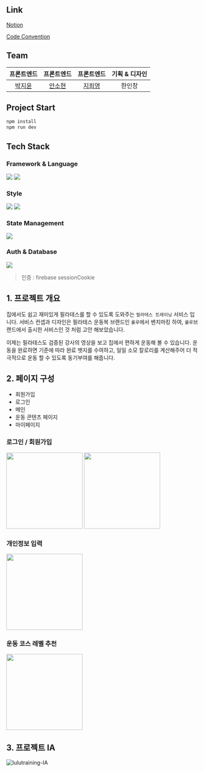 ## Link

[Notion](https://lulutraining.notion.site/22d39bd0360940d3bcddd177cbd3141d)

[Code Convention](https://lulutraining.notion.site/Git-Commit-Message-Convention-eb84022224d2481fb504f2a6d4f2bfc9)

## Team

|               프론트엔드               |               프론트엔드               |               프론트엔드                | 기획 & 디자인 |
| :------------------------------------: | :------------------------------------: | :-------------------------------------: | :-----------: |
| [박지윤](https://github.com/jiyun-par) | [안소현](https://github.com/sso-hyeon) | [지희영](https://github.com/isabellaji) |    한인창     |

## Project Start

```bash
npm install
npm run dev
```

## Tech Stack

### Framework & Language

<img src="https://img.shields.io/badge/nextjs-000000?style=for-the-badge&logo=next.js&logoColor=white">
<img src="https://img.shields.io/badge/typescript-3178C6?style=for-the-badge&logo=typescript&logoColor=white">

### Style

<img src="https://img.shields.io/badge/styled components-DB7093?style=for-the-badge&logo=styled-components&logoColor=black">
<img src="https://img.shields.io/badge/MUI-007FFF?style=for-the-badge&logo=mui&logoColor=black">

### State Management

<img src="https://img.shields.io/badge/react recoil-EC5990?style=for-the-badge&logo=react query&logoColor=black">

### Auth & Database

<img src="https://img.shields.io/badge/firebase -FFCA28?style=for-the-badge&logo=firebase&logoColor=black">

> 인증 : firebase sessionCookie

## 1. 프로젝트 개요

집에서도 쉽고 재미있게 필라테스를 할 수 있도록 도와주는 `필라테스 트레이닝` 서비스 입니다.
서비스 컨셉과 디자인은 필라테스 운동복 브랜드인 `룰루`에서 벤치마킹 하여, `룰루`브랜드에서 출시한 서비스인 것 처럼 고안 해보았습니다.

이제는 필라테스도 검증된 강사의 영상을 보고 집에서 편하게 운동해 볼 수 있습니다.
운동을 완료하면 기준에 따라 완료 뱃지를 수여하고, 일일 소모 칼로리를 계산해주어
더 적극적으로 운동 할 수 있도록 동기부여를 해줍니다.

## 2. 페이지 구성

- 회원가입
- 로그인
- 메인
- 운동 콘텐츠 페이지
- 마이페이지

### 로그인 / 회원가입

<img src='https://user-images.githubusercontent.com/72537762/221516151-221e3318-eb87-4c5c-a55e-7a1d790d69e2.png' width=200/>
<img src='https://user-images.githubusercontent.com/72537762/221516623-8461ca3d-fd74-41da-8914-d290b7e8413e.png' width=200 />

### 개인정보 입력

<img src='https://user-images.githubusercontent.com/72537762/221516756-028e6574-96df-4f46-b49f-125dc3aea41b.png' width=200 align='center'/>

### 운동 코스 레벨 추천

<img src='https://user-images.githubusercontent.com/72537762/221517858-c62274e8-299b-4b7c-bd5c-bec42f953ca8.png' width=200/>

## 3. 프로젝트 IA

![lulutraining-IA](https://user-images.githubusercontent.com/72537762/193749936-188a3cd7-67e3-43f3-84f1-c25a9b73e86e.png)
